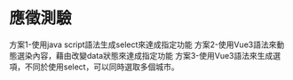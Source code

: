 # 應徵測驗
方案1-使用java script語法生成select來達成指定功能
方案2-使用Vue3語法來動態選染內容，藉由改變data狀態來達成指定功能
方案3-使用Vue3語法來生成選項，不同於使用select，可以同時選取多個城市。
